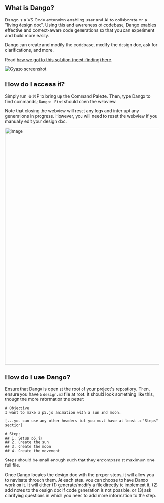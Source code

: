 ## What is Dango? 

Dango is a VS Code extension enabling user and AI to collaborate on a "living design doc". Using this and awareness of codebase, Dango enables effective and context-aware code generations so that you can experiment and build more easily.

Dango can create and modify the codebase, modify the design doc, ask for clarifications, and more.

Read [how we got to this solution (need-finding) here](https://drive.google.com/file/d/1RyZyIDf4amJ7UfOKC81lgiIS7J8vmtWC/view).

![Gyazo screenshot](https://github.com/cnnmon/dango/assets/20329981/b3983ac8-7ab0-4310-b7b4-80d2be101231)

## How do I access it?

Simply run ⇧⌘P to bring up the Command Palette. Then, type Dango to find commands; `Dango: Find` should open the webview.

Note that closing the webview will reset any logs and interrupt any generations in progress. However, you will need to reset the webview if you manually edit your design doc.

<img width="775" alt="image" src="https://github.com/cnnmon/dango/assets/20329981/f6812b20-49f4-4358-84c2-8450ba2b8f69">

## How do I use Dango?

Ensure that Dango is open at the root of your project's repostiory. Then, ensure you have a `design.md` file at root. It should look something like this, though the more information the better:

```
# Objective
I want to make a p5.js animation with a sun and moon.

[...you can use any other headers but you must have at least a "Steps" section]

# Steps
## 1. Setup p5.js
## 2. Create the sun
## 3. Create the moon
## 4. Create the movement
```

Steps should be small enough such that they encompass at maximum one full file.

Once Dango locates the design doc with the proper steps, it will allow you to navigate through them. At each step, you can choose to have Dango work on it. It will either (1) generate/modify a file directly to implement it, (2) add notes to the design doc if code generation is not possible, or (3) ask clarifying questions in which you need to add more information to the step.
